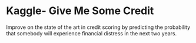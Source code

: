 # Kaggle- Give Me Some Credit
Improve on the state of the art in credit scoring by predicting the probability that somebody will experience 
financial distress in the next two years.
